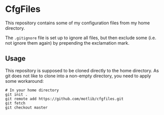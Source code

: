# CfgFiles

This repository contains some of my configuration files from my home directory. 

The `.gitignore` file is set up to ignore all files, but then exclude some
(i.e. not ignore them again) by prepending the exclamation mark. 

## Usage

This repository is supposed to be cloned directly to the home directory. As git
does not like to clone into a non-empty directory, you need to apply some
workaround:

```shell
# In your home directory
git init .
git remote add https://github.com/motlib/cfgfiles.git
git fetch
git checkout master
```


